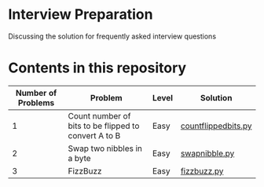 # Interview Preparation 
Discussing the solution for frequently asked interview questions


# Contents in this repository

|Number of Problems| Problem | Level | Solution | 
|--------|----------|-------|------|
| 1 | Count number of bits to be flipped to convert A to B | Easy | [countflippedbits.py](https://github.com/Anjitha95/interviewquestionprep/blob/master/solutions/countflippedbits.py) | 
| 2 | Swap two nibbles in a byte | Easy | [swapnibble.py](https://github.com/Anjitha95/interviewquestionprep/blob/master/solutions/swapnibble.py)| 
|3|FizzBuzz|Easy|[fizzbuzz.py](https://github.com/Anjitha95/interviewquestionprep/blob/master/solutions/fizzbuzz.py)|
